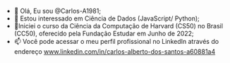 - 👋 Olá, Eu sou @Carlos-A1981;
- 👀 Estou interessado em Ciência de Dados (JavaScript/ Python);
- 🌱Iniciei o curso da Ciência da Computação de Harvard (CS50) no Brasil (CC50), oferecido pela Fundação Estudar em Junho de 2022;
- 📫 Você pode acessar o meu perfil profissional no LinkedIn através do endereço www.linkedin.com/in/carlos-alberto-dos-santos-a60881a4
  


<!---
Carlos-A1981/Carlos-A1981 is a ✨ special ✨ repository because its `README.md` (this file) appears on your GitHub profile.
You can click the Preview link to take a look at your changes.
--->
